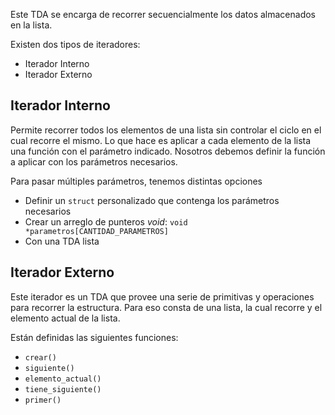 Este TDA se encarga de recorrer secuencialmente los datos almacenados en la lista.

Existen dos tipos de iteradores:

- Iterador Interno
- Iterador Externo

## Iterador Interno

Permite recorrer todos los elementos de una lista sin controlar el ciclo en el cual recorre el mismo. Lo que hace es aplicar a cada elemento de la lista una función con el parámetro indicado. Nosotros debemos definir la función a aplicar con los parámetros necesarios.

Para pasar múltiples parámetros, tenemos distintas opciones

- Definir un `struct` personalizado que contenga los parámetros necesarios
- Crear un arreglo de punteros *void*: `void *parametros[CANTIDAD_PARAMETROS]`
- Con una TDA lista

## Iterador Externo

Este iterador es un TDA que provee una serie de primitivas y operaciones para recorrer la estructura. Para eso consta de una lista, la cual recorre y el elemento actual de la lista.

Están definidas las siguientes funciones:

- `crear()`
- `siguiente()`
- `elemento_actual()`
- `tiene_siguiente()`
- `primer()`
